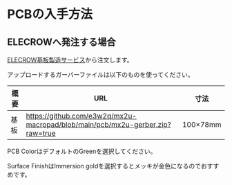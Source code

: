# PCBの入手方法

## ELECROWへ発注する場合

[ELECROW基板製造サービス](https://www.elecrow.com/pcb-manufacturing.html)から注文します。

アップロードするガーバーファイルは以下のものを使ってください。

| 概要 | URL                                                          | 寸法                                                       |
| ---- | ------------------------------------------------------------ | --------- |
| 基板 | https://github.com/e3w2q/mx2u-macropad/blob/main/pcb/mx2u-gerber.zip?raw=true | 100×78mm |

PCB ColorはデフォルトのGreenを選択してください。

Surface FinishはImmersion goldを選択するとメッキが金色になるのでおすすめです。

